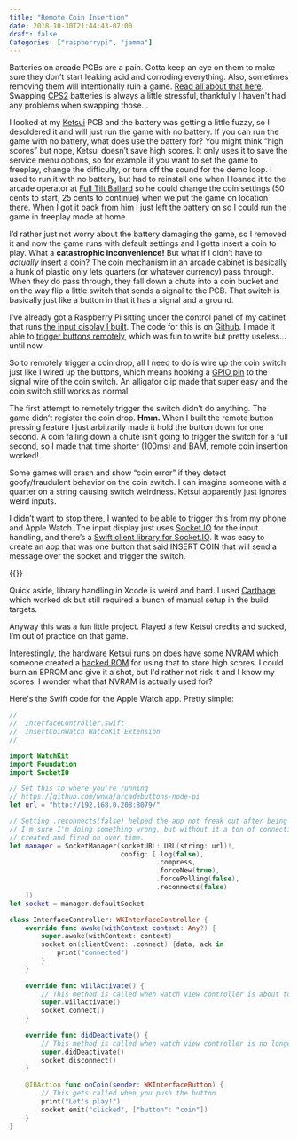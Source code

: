 ```yaml
---
title: "Remote Coin Insertion"
date: 2018-10-30T21:44:43-07:00
draft: false
Categories: ["raspberrypi", "jamma"]
---
```

Batteries on arcade PCBs are a pain. Gotta keep an eye on them to make sure they don’t start leaking acid and corroding everything. Also, sometimes removing them will intentionally ruin a game. [Read all about that here](http://www.arcadecollecting.com/dead/). Swapping [CPS2](https://en.wikipedia.org/wiki/CP_System_II) batteries is always a little stressful, thankfully I haven't had any problems when swapping those...

I looked at my [Ketsui](http://www.hardcoregaming101.net/ketsui/) PCB and the battery was getting a little fuzzy, so I desoldered it and will just run the game with no battery.  If you can run the game with no battery, what does use the battery for? You might think “high scores” but nope, Ketsui doesn’t save high scores. It only uses it to save the service menu options, so for example if you want to set the game to freeplay, change the difficulty, or turn off the sound for the demo loop. I used to run it with no battery, but had to reinstall one when I loaned it to the arcade operator at [Full Tilt Ballard](https://www.yelp.com/biz/full-tilt-ice-cream-seattle-5) so he could change the coin settings (50 cents to start, 25 cents to continue) when we put the game on location there. When I got it back from him I just left the battery on so I could run the game in freeplay mode at home.

I’d rather just not worry about the battery damaging the game, so I removed it and now the game runs with default settings and I gotta insert a coin to play. What a **catastrophic inconvenience!** But what if I didn’t have to *actually* insert a coin? The coin mechanism in an arcade cabinet is basically a hunk of plastic  only lets quarters (or whatever currency) pass through. When they do pass through, they fall down a chute into a coin bucket and on the way flip a little switch that sends a signal to the PCB. That switch is basically just like a button in that it has a signal and a ground. 

I’ve already got a Raspberry Pi sitting under the control panel of my cabinet that runs [the input display I built](/posts/jamma-input-display/). The code for this is on [Github](https://github.com/wnka/arcadebuttons-node-pi). I made it able to [trigger buttons remotely](/posts/input-display-improvements/), which was fun to write but pretty useless... until now. 

So to remotely trigger a coin drop, all I need to do is wire up the coin switch just like I wired up the buttons, which means hooking a [GPIO pin](https://www.raspberrypi.org/documentation/usage/gpio/) to the signal wire of the coin switch. An alligator clip made that super easy and the coin switch still works as normal. 

The first attempt to remotely trigger the switch didn’t do anything. The game didn’t register the coin drop. **Hmm.** When I built the remote button pressing feature I just arbitrarily made it hold the button down for one second. A coin falling down a chute isn’t going to trigger the switch for a full second, so I made that time shorter (100ms) and BAM, remote coin insertion worked!

Some games will crash and show “coin error” if they detect goofy/fraudulent behavior on the coin switch. I can imagine someone with a quarter on a string causing switch weirdness. Ketsui apparently just ignores weird inputs. 

I didn’t want to stop there, I wanted to be able to trigger this from my phone and Apple Watch. The input display just uses [Socket.IO](https://socket.io) for the input handling, and there’s a [Swift client library for Socket.IO](https://github.com/socketio/socket.io-client-swift). It was easy to create an app that was one button that said INSERT COIN that will send a message over the socket and trigger the switch.

{{<instagram BpqcTMTHKf2>}}

Quick aside, library handling in Xcode is weird and hard. I used [Carthage](https://github.com/Carthage/Carthage) which worked ok but still required a bunch of manual setup in the build targets.

Anyway this was a fun little project. Played a few Ketsui credits and sucked, I’m out of practice on that game.

Interestingly, the [hardware Ketsui runs on](http://www.system16.com/hardware.php?id=809) does have some NVRAM which someone created a [hacked ROM](http://ikotsu.blogspot.com/2012/08/ketsui-save-hack.html) for using that to store high scores. I could burn an EPROM and give it a shot, but I'd rather not risk it and I know my scores. I wonder what that NVRAM is actually used for?

Here's the Swift code for the Apple Watch app. Pretty simple:

```swift
//
//  InterfaceController.swift
//  InsertCoinWatch WatchKit Extension
//

import WatchKit
import Foundation
import SocketIO

// Set this to where you're running
// https://github.com/wnka/arcadebuttons-node-pi
let url = "http://192.168.0.208:8079/"

// Setting .reconnects(false) helped the app not freak out after being asleep.
// I'm sure I'm doing something wrong, but without it a ton of connections would get
// created and fired on over time.
let manager = SocketManager(socketURL: URL(string: url)!,
                            config: [.log(false),
                                     .compress,
                                     .forceNew(true),
                                     .forcePolling(false),
                                     .reconnects(false)
    ])
let socket = manager.defaultSocket

class InterfaceController: WKInterfaceController {
    override func awake(withContext context: Any?) {
        super.awake(withContext: context)
        socket.on(clientEvent: .connect) {data, ack in
            print("connected")
        }
    }
    
    override func willActivate() {
        // This method is called when watch view controller is about to be visible to user
        super.willActivate()
        socket.connect()
    }
    
    override func didDeactivate() {
        // This method is called when watch view controller is no longer visible
        super.didDeactivate()
        socket.disconnect()
    }
    
    @IBAction func onCoin(sender: WKInterfaceButton) {
        // This gets called when you push the button
        print("Let's play!")
        socket.emit("clicked", ["button": "coin"])
    }
}
```

